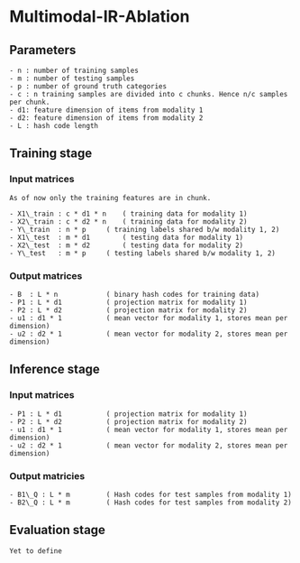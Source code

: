 # Multimodal-IR-Ablation

## Parameters
	- n : number of training samples
	- m : number of testing samples
	- p : number of ground truth categories
	- c : n training samples are divided into c chunks. Hence n/c samples per chunk.
	- d1: feature dimension of items from modality 1
	- d2: feature dimension of items from modality 2
	- L : hash code length

## Training stage

### Input matrices
	As of now only the training features are in chunk.

	- X1\_train : c * d1 * n 	( training data for modality 1)
	- X2\_train : c * d2 * n 	( training data for modality 2)
	- Y\_train  : n * p		( training labels shared b/w modality 1, 2)
	- X1\_test  : m * d1		( testing data for modality 1)
	- X2\_test  : m * d2		( testing data for modality 2)
	- Y\_test   : m * p		( testing labels shared b/w modality 1, 2)

### Output matrices
	- B  : L * n			( binary hash codes for training data)
	- P1 : L * d1			( projection matrix for modality 1)
	- P2 : L * d2			( projection matrix for modality 2)
	- u1 : d1 * 1			( mean vector for modality 1, stores mean per dimension)
	- u2 : d2 * 1			( mean vector for modality 2, stores mean per dimension)

## Inference stage

### Input matrices
	- P1 : L * d1			( projection matrix for modality 1)
	- P2 : L * d2			( projection matrix for modality 2)
	- u1 : d1 * 1			( mean vector for modality 1, stores mean per dimension)
	- u2 : d2 * 1			( mean vector for modality 2, stores mean per dimension)

### Output matricies
	- B1\_Q : L * m			( Hash codes for test samples from modality 1)
	- B2\_Q : L * m			( Hash codes for test samples from modality 2)

## Evaluation stage
	Yet to define
